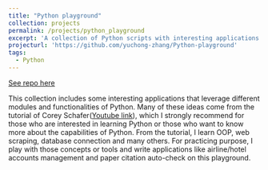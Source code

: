 ```yaml
---
title: "Python playground"
collection: projects
permalink: /projects/python_playground
excerpt: 'A collection of Python scripts with interesting applications'
projecturl: 'https://github.com/yuchong-zhang/Python-playground'
tags:
  - Python
---
```


<a href='https://github.com/yuchong-zhang/Python-playground'>See repo here</a>

This collection includes some interesting applications that leverage different modules and functionalities of Python. Many of these ideas come from the tutorial of Corey Schafer(<a href='https://www.youtube.com/user/schafer5'>Youtube link</a>), which I strongly recommend for those who are interested in learning Python or those who want to know more about the capabilities of Python. From the tutorial, I learn OOP, web scraping, database connection and many others. For practicing purpose, I play with those concepts or tools and write applications like airline/hotel accounts management and paper citation auto-check on this playground.   